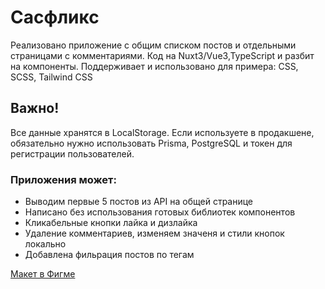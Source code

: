# Сасфликс

Реализовано приложение с общим списком постов и отдельными страницами с комментариями.
Код на Nuxt3/Vue3,TypeScript и разбит на компоненты.
Поддерживает и использовано для примера: CSS, SCSS, Tailwind CSS

## Важно!

Все данные хранятся в LocalStorage. Если используете в продакшене, обязательно нужно использовать Prisma, PostgreSQL и токен для регистрации пользователей.

### Приложения может:

- Выводим первые 5 постов из API на общей странице
- Написано без использования готовых библиотек компонентов
- Кликабельные кнопки лайка и дизлайка
- Удаление комментариев, изменяем значеня и стили кнопок локально
- Добавлена фильрация постов по тегам

[Макет в Фигме ](https://jobs.sasflix.ru/frontender/App-Template.fig)